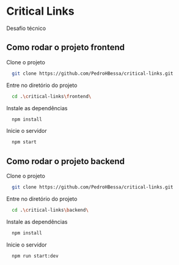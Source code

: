 
# Critical Links

Desafio técnico

## Como rodar o projeto frontend

Clone o projeto

```bash
  git clone https://github.com/PedroHBessa/critical-links.git
```

Entre no diretório do projeto

```bash
  cd .\critical-links\frontend\
```

Instale as dependências

```bash
  npm install
```

Inicie o servidor

```bash
  npm start
```


## Como rodar o projeto backend

Clone o projeto

```bash
  git clone https://github.com/PedroHBessa/critical-links.git
```

Entre no diretório do projeto

```bash
  cd .\critical-links\backend\
```

Instale as dependências

```bash
  npm install
```

Inicie o servidor

```bash
  npm run start:dev
```


